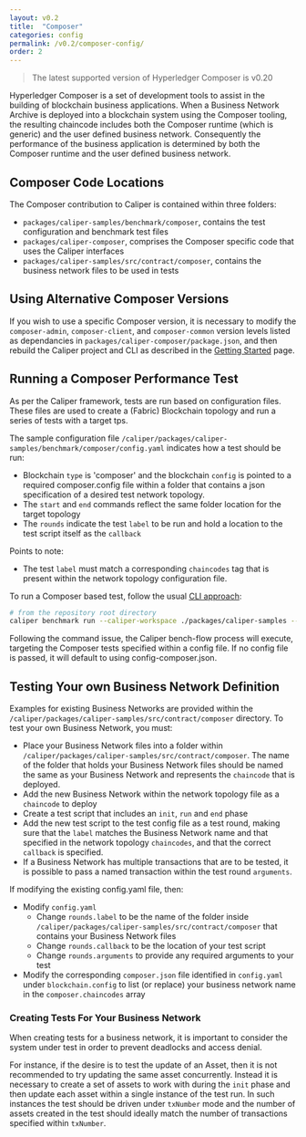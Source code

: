 ```yaml
---
layout: v0.2
title:  "Composer"
categories: config
permalink: /v0.2/composer-config/
order: 2
---
```


> The latest supported version of Hyperledger Composer is v0.20


Hyperledger Composer is a set of development tools to assist in the building of blockchain business applications. When a Business Network Archive is deployed into a blockchain system using the Composer tooling, the resulting chaincode includes both the Composer runtime (which is generic) and the user defined business network. Consequently the performance of the business application is determined by both the Composer runtime and the user defined business network.

## Composer Code Locations
The Composer contribution to Caliper is contained within three folders:
- `packages/caliper-samples/benchmark/composer`, contains the test configuration and benchmark test files
- `packages/caliper-composer`, comprises the Composer specific code that uses the Caliper interfaces
- `packages/caliper-samples/src/contract/composer`, contains the business network files to be used in tests

## Using Alternative Composer Versions
If you wish to use a specific Composer version, it is necessary to modify the `composer-admin`, `composer-client`, and `composer-common` version levels listed as dependancies in `packages/caliper-composer/package.json`, and then rebuild the Caliper project and CLI as described in the [Getting Started](./Getting_Started.md#building-caliper) page.

## Running a Composer Performance Test
As per the Caliper framework, tests are run based on configuration files. These files are used to create a (Fabric) Blockchain topology and run a series of tests with a target tps.

The sample configuration file `/caliper/packages/caliper-samples/benchmark/composer/config.yaml` indicates how a test should be run:
- Blockchain `type` is 'composer' and the blockchain `config` is pointed to a required composer.config file within a folder that contains a json specification of a desired test network topology.
- The `start` and `end` commands reflect the same folder location for the target topology
- The `rounds` indicate the test `label` to be run and hold a location to the test script itself as the `callback`

Points to note:
- The test `label` must match a corresponding `chaincodes` tag that is present within the network topology configuration file.

To run a Composer based test, follow the usual [CLI approach](./Getting_Started.md#run-a-sample-benchmark):
```bash
# from the repository root directory
caliper benchmark run --caliper-workspace ./packages/caliper-samples --caliper-benchconfig benchmark/composer/config.yaml --caliper-networkconfig network/fabric-v1.1/2org1peercouchdb/composer.json
```

Following the command issue, the Caliper bench-flow process will execute, targeting the Composer tests specified within a config file. If no config file is passed, it will default to using config-composer.json.

## Testing Your own Business Network Definition
Examples for existing Business Networks are provided within the `/caliper/packages/caliper-samples/src/contract/composer` directory. To test your own Business Network, you must:
- Place your Business Network files into a folder within `/caliper/packages/caliper-samples/src/contract/composer`. The name of the folder that holds your Business Network files should be named the same as your Business Network and represents the `chaincode` that is deployed.
- Add the new Business Network within the network topology file as a `chaincode` to deploy
- Create a test script that includes an `init`, `run` and `end` phase
- Add the new test script to the test config file as a test round, making sure that the `label` matches the Business Network name and that specified in the network topology `chaincodes`, and that the correct `callback` is specified.
- If a Business Network has multiple transactions that are to be tested, it is possible to pass a named transaction within the test round `arguments`.


If modifying the existing config.yaml file, then:
- Modify `config.yaml`
  - Change `rounds.label` to be the name of the folder inside `/caliper/packages/caliper-samples/src/contract/composer` that contains your Business Network files
  - Change `rounds.callback` to be the location of your test script
  - Change `rounds.arguments` to provide any required arguments to your test
- Modify the corresponding `composer.json` file identified in `config.yaml` under `blockchain.config` to list (or replace) your business network name in the `composer.chaincodes` array

### Creating Tests For Your Business Network
When creating tests for a business network, it is important to consider the system under test in order to prevent deadlocks and access denial.

For instance, if the desire is to test the update of an Asset, then it is not recommended to try updating the same asset concurrently. Instead it is necessary to create a set of assets to work with during the `init` phase and then update each asset within a single instance of the test run. In such instances the test should be driven under `txNumber` mode and the number of assets created in the test should ideally match the number of transactions specified within `txNumber`.